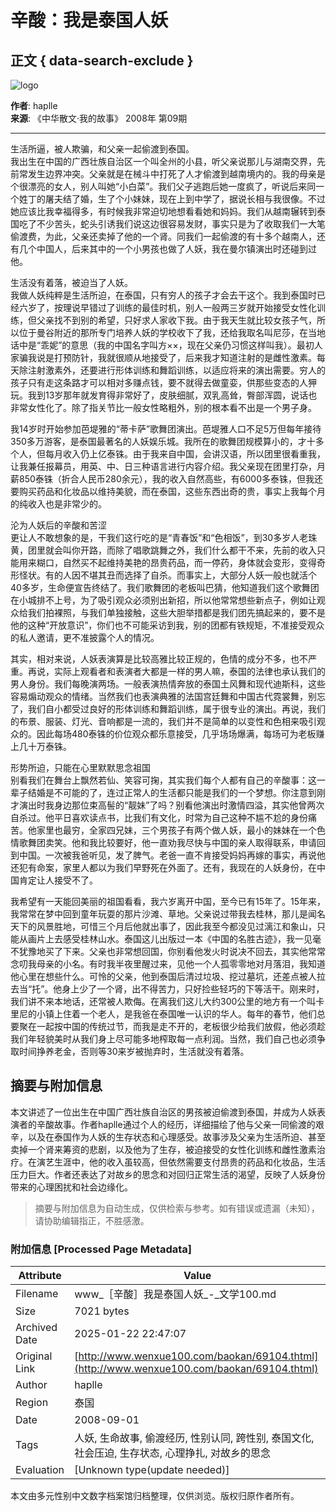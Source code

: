 # 辛酸：我是泰国人妖

## 正文 { data-search-exclude }


![logo](http://www.wenxue100.com/images/logo.jpg)

**作者**: haplle  
**来源**: 《中华散文·我的故事》 2008年 第09期  

---

生活所逼，被人欺骗，和父亲一起偷渡到泰国。  
我出生在中国的广西壮族自治区一个叫全州的小县，听父亲说那儿与湖南交界，先前常发生边界冲突。父亲就是在械斗中打死了人才偷渡到越南境内的。我的母亲是个很漂亮的女人，别人叫她“小白菜”。我们父子逃跑后她一度疯了，听说后来同一个姓丁的屠夫结了婚，生了个小妹妹，现在上到中学了，据说长相与我很像。不过她应该比我幸福得多，有时候我非常迫切地想看看她和妈妈。我们从越南辗转到泰国吃了不少苦头，蛇头引诱我们说这边很容易发财，事实只是为了收取我们一大笔偷渡费，为此，父亲还卖掉了他的一个肾。同我们一起偷渡的有十多个越南人，还有几个中国人，后来其中的一个小男孩也做了人妖，我在曼尔镇演出时还碰到过他。

生活没有着落，被迫当了人妖。  
我做人妖纯粹是生活所迫，在泰国，只有穷人的孩子才会去干这个。我到泰国时已经六岁了，按理说早错过了训练的最佳时机，别人一般两三岁就开始接受女性化训练，但父亲找不到别的希望，只好求人家收下我。由于我天生就比较女孩子气，所以位于曼谷附近的那所专门培养人妖的学校收下了我，还给我取名叫尼莎，在当地话中是“乖妮”的意思（我的中国名字叫方××，现在父亲仍习惯这样叫我）。最初人家骗我说是打预防针，我就很顺从地接受了，后来我才知道注射的是雌性激素。每天除注射激素外，还要进行形体训练和舞蹈训练，以适应将来的演出需要。穷人的孩子只有走这条路才可以相对多赚点钱，要不就得去做童娈，供那些变态的人狎玩。我到13岁那年就发育得非常好了，皮肤细腻，双乳高耸，臀部浑圆，说话也非常女性化了。除了指关节比一般女性略粗外，别的根本看不出是一个男子身。

我14岁时开始参加芭堤雅的“蒂卡萨”歌舞团演出。芭堤雅人口不足5万但每年接待350多万游客，是泰国最著名的人妖娱乐城。我所在的歌舞团规模算小的，才十多个人，但每月收入仍上亿泰铢。由于我来自中国，会讲汉语，所以团里很看重我，让我兼任报幕员，用英、中、日三种语言进行内容介绍。我父亲现在团里打杂，月薪850泰铢（折合人民币280余元），我的收入自然高些，有6000多泰铢，但我还要购买药品和化妆品以维持美貌，而在泰国，这些东西出奇的贵，事实上我每个月的纯收入也是非常少的。

沦为人妖后的辛酸和苦涩  
更让人不敢想象的是，干我们这行吃的是“青春饭”和“色相饭”，到30多岁人老珠黄，团里就会叫你开路，而除了唱歌跳舞之外，我们什么都干不来，先前的收入只能用来糊口，自然买不起维持美艳的昂贵药品，而一停药，身体就会变形，变得奇形怪状。有的人因不堪其丑而选择了自杀。而事实上，大部分人妖一般也就活个40多岁，生命便宣告终结了。我们歌舞团的老板叫巴猜，他知道我们这个歌舞团在小城排不上号，为了吸引观众必须别出新招，所以他常常想些新点子，例如让观众给我们拍裸照，与我们单独接触，这些大胆举措都是我们团先搞起来的，要不是他的这种“开放意识”，你们也不可能采访到我，别的团都有铁规矩，不准接受观众的私人邀请，更不准披露个人的情况。

其实，相对来说，人妖表演算是比较高雅比较正规的，色情的成分不多，也不严重。再说，实际上观看者和表演者大都是一样的男人嘛，泰国的法律也承认我们的男人身份。我们每晚演两场。一般表演热情奔放的泰国土风舞和现代迪斯科，这些容易煽动观众的情绪。当然我们也表演典雅的法国宫廷舞和中国古代霓裳舞，别忘了，我们自小都受过良好的形体训练和舞蹈训练，属于很专业的演出。再说，我们的布景、服装、灯光、音响都是一流的，我们并不是简单的以变性和色相来吸引观众的。因此每场480泰铢的价位观众都乐意接受，几乎场场爆满，每场可为老板赚上几十万泰铢。

形势所迫，只能在心里默默思念祖国  
别看我们在舞台上飘然若仙、笑容可掬，其实我们每个人都有自己的辛酸事：这一辈子结婚是不可能的了，连过正常人的生活都只能是我们的一个梦想。你注意到刚才演出时我身边那位束高髻的“靓妹”了吗？别看他演出时激情四溢，其实他曾两次自杀过。他平日喜欢读点书，比我们有文化，时常为自己这种不尴不尬的身份痛苦。他家里也最穷，全家四兄妹，三个男孩子有两个做人妖，最小的妹妹在一个色情歌舞团卖笑。他和我比较要好，他一直劝我尽快与中国的亲人取得联系，申请回到中国。一次被我爸听见，发了脾气。老爸一直不肯接受妈妈再嫁的事实，再说他还犯有命案，家里人都以为我们早野死在外面了。还有，我现在的人妖身份，在中国肯定让人接受不了。

我希望有一天能回美丽的祖国看看，我六岁离开中国，至今已有15年了。15年来，我常常在梦中回到童年玩耍的那片沙滩、草地。父亲说过带我去桂林，那儿是闻名天下的风景胜地，可惜三个月后他就出事了，因此我至今都没见过漓江和象山，只能从画片上去感受桂林山水。泰国这儿出版过一本《中国的名胜古迹》，我一见毫不犹豫地买了下来。父亲也非常想回国，你别看他发火时说决不回去，其实他常常念叨我母亲的小名。有时我半夜里醒过来，见他一个人孤零零地对月落泪，我知道他心里在想些什么。可怜的父亲，他到泰国后清过垃圾、挖过墓坑，还差点被人拉去当“托”。他身上少了一个肾，出不得苦力，只好捡些轻巧的下等活干。刚来时，我们讲不来本地话，还常被人欺侮。在离我们这儿大约300公里的地方有一个叫卡里尼的小镇上住着一个老人，是我爸在泰国唯一认识的华人。每年的春节，他们总要聚在一起按中国的传统过节，而我是走不开的，老板很少给我们放假，他必须趁我们年轻貌美时从我们身上尽可能多地榨取每一点利润。当然，我们自己也必须争取时间挣养老金，否则等30来岁被抛弃时，生活就没有着落。
<!-- tcd_original_link http://www.wenxue100.com/baokan/69104.thtml -->


## 摘要与附加信息

<!-- tcd_abstract -->
本文讲述了一位出生在中国广西壮族自治区的男孩被迫偷渡到泰国，并成为人妖表演者的辛酸故事。作者haplle通过个人的经历，详细描绘了他与父亲一同偷渡的艰辛，以及在泰国作为人妖的生存状态和心理感受。故事涉及父亲为生活所迫、甚至卖掉一个肾来筹资的悲剧，以及他为了生存，被迫接受的女性化训练和雌性激素治疗。在演艺生涯中，他的收入虽较高，但依然需要支付昂贵的药品和化妆品，生活压力巨大。作者还表达了对故乡的思念和对回归正常生活的渴望，反映了人妖身份带来的心理困扰和社会边缘化。
<!-- tcd_abstract_end -->

> 摘要与附加信息为自动生成，仅供检索与参考。如有错误或遗漏（未知），请协助编辑指正，不胜感激。

### 附加信息 [Processed Page Metadata]

| Attribute       | Value                                  |
|-----------------|----------------------------------------|
| Filename        | www_［辛酸］我是泰国人妖_-_文学100.md                             |
| Size            | 7021 bytes                           |
| Archived Date   | 2025-01-22 22:47:07                             |
| Original Link   | [http://www.wenxue100.com/baokan/69104.thtml](http://www.wenxue100.com/baokan/69104.thtml)                       |
| Author          | haplle                               |
| Region          | 泰国                               |
| Date            | 2008-09-01                                 |
| Tags            | 人妖, 生命故事, 偷渡经历, 性别认同, 跨性别, 泰国文化, 社会压迫, 生存状态, 心理挣扎, 对故乡的思念                                 |
| Evaluation            | [Unknown type(update needed)]                                 |
<!-- tcd_table_end -->

本文由多元性别中文数字档案馆归档整理，仅供浏览。版权归原作者所有。
